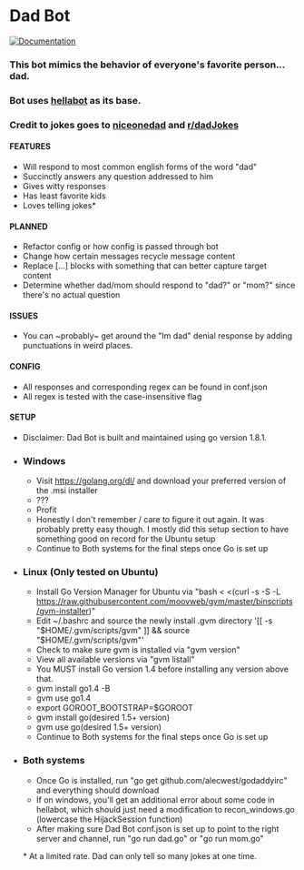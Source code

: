 # Dad Bot

[![Documentation](https://godoc.org/github.com/alecwest/godaddyirc/dadbot?status.svg)](https://godoc.org/github.com/alecwest/godaddyirc/dadbot)

### This bot mimics the behavior of everyone's favorite person... dad.
### Bot uses [hellabot](https://github.com/whyrusleeping/hellabot) as its base.
### Credit to jokes goes to [niceonedad](http://niceonedad.com/) and [r/dadJokes](https://www.reddit.com/r/dadjokes/)

#### FEATURES
- Will respond to most common english forms of the word "dad"
- Succinctly answers any question addressed to him
- Gives witty responses
- Has least favorite kids
- Loves telling jokes\*

#### PLANNED
- Refactor config or how config is passed through bot
- Change how certain messages recycle message content
- Replace [...] blocks with something that can better capture target content
- Determine whether dad/mom should respond to "dad?" or "mom?" since there's no actual question

#### ISSUES
- You can ~probably~ get around the "Im dad" denial response by adding punctuations in weird places.

#### CONFIG
- All responses and corresponding regex can be found in conf.json
- All regex is tested with the case-insensitive flag

#### SETUP
- Disclaimer: Dad Bot is built and maintained using go version 1.8.1.
- ### Windows
    - Visit https://golang.org/dl/ and download your preferred version of the .msi installer
    - ???
    - Profit
    - Honestly I don't remember / care to figure it out again. It was probably pretty easy though. I mostly did this setup section to have something good on record for the Ubuntu setup
    - Continue to Both systems for the final steps once Go is set up
- ### Linux (Only tested on Ubuntu)
    - Install Go Version Manager for Ubuntu via "bash < <(curl -s -S -L https://raw.githubusercontent.com/moovweb/gvm/master/binscripts/gvm-installer)"
    - Edit ~/.bashrc and source the newly install .gvm directory '[[ -s "$HOME/.gvm/scripts/gvm" ]] && source "$HOME/.gvm/scripts/gvm"'
    - Check to make sure gvm is installed via "gvm version"
    - View all available versions via "gvm listall"
    - You MUST install Go version 1.4 before installing any version above that.
    - gvm install go1.4 -B
    - gvm use go1.4
    - export GOROOT_BOOTSTRAP=$GOROOT
    - gvm install go(desired 1.5+ version)
    - gvm use go(desired 1.5+ version)
    - Continue to Both systems for the final steps once Go is set up
- ### Both systems
    - Once Go is installed, run "go get github.com/alecwest/godaddyirc" and everything should download
    - If on windows, you'll get an additional error about some code in hellabot, which should just need a modification to recon_windows.go (lowercase the HijackSession function)
    - After making sure Dad Bot conf.json is set up to point to the right server and channel, run "go run dad.go" or "go run mom.go"

    \* At a limited rate. Dad can only tell so many jokes at one time.
